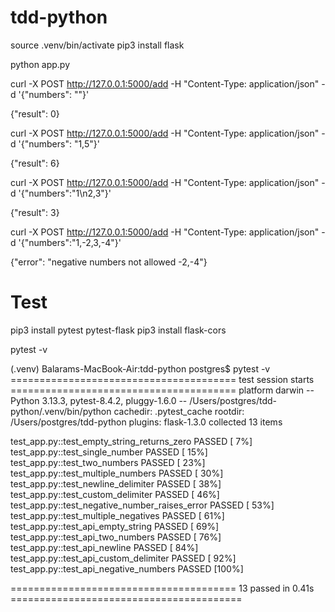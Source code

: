 # tdd-python
source .venv/bin/activate
pip3 install flask

python app.py

curl -X POST http://127.0.0.1:5000/add -H "Content-Type: application/json" -d '{"numbers": ""}'

{"result": 0}


curl -X POST http://127.0.0.1:5000/add -H "Content-Type: application/json" -d '{"numbers": "1,5"}'

{"result": 6}

curl -X POST http://127.0.0.1:5000/add -H "Content-Type: application/json" -d '{"numbers":"1\n2,3"}'

{"result": 3}

curl -X POST http://127.0.0.1:5000/add -H "Content-Type: application/json" -d '{"numbers":"1,-2,3,-4"}'

{"error": "negative numbers not allowed -2,-4"}


# Test 

pip3 install pytest pytest-flask
pip3 install flask-cors

pytest -v

(.venv) Balarams-MacBook-Air:tdd-python postgres$ pytest -v
======================================= test session starts =======================================
platform darwin -- Python 3.13.3, pytest-8.4.2, pluggy-1.6.0 -- /Users/postgres/tdd-python/.venv/bin/python
cachedir: .pytest_cache
rootdir: /Users/postgres/tdd-python
plugins: flask-1.3.0
collected 13 items                                                                                

test_app.py::test_empty_string_returns_zero PASSED                                          [  7%]
test_app.py::test_single_number PASSED                                                      [ 15%]
test_app.py::test_two_numbers PASSED                                                        [ 23%]
test_app.py::test_multiple_numbers PASSED                                                   [ 30%]
test_app.py::test_newline_delimiter PASSED                                                  [ 38%]
test_app.py::test_custom_delimiter PASSED                                                   [ 46%]
test_app.py::test_negative_number_raises_error PASSED                                       [ 53%]
test_app.py::test_multiple_negatives PASSED                                                 [ 61%]
test_app.py::test_api_empty_string PASSED                                                   [ 69%]
test_app.py::test_api_two_numbers PASSED                                                    [ 76%]
test_app.py::test_api_newline PASSED                                                        [ 84%]
test_app.py::test_api_custom_delimiter PASSED                                               [ 92%]
test_app.py::test_api_negative_numbers PASSED                                               [100%]

======================================= 13 passed in 0.41s ========================================

